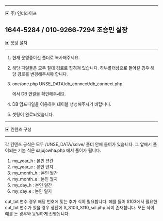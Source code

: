 ---------------------------------------------------------------------------------------------------------
▣ 주) 인터라이프  
   
   1644-5284 / 010-9266-7294 조승민 실장  
---------------------------------------------------------------------------------------------------------

▣ 셋팅 절차  

---------------------------------------------------------------------------------------------------------

1) 현재 운영중이신 폴더로 복사해주세요.

2) 해당 파일들은 모두 절대 경로로 잡혀져 있습니다. 하부폴더상으로 들어갈 경우 해당 경로를 변경해주셔야 합니다.

3) one/one.php 
    UNSE_DATA/db_connect/db_connect.php

    에서 DB 연결을 확인해주세요.

4) DB 덤프파일을 이용하여 테이블 생성해주시기 바랍니다.

5) 셋팅이 완료되었습니다.



---------------------------------------------------------------------------------------------------------

▣ 컨텐츠 구성

---------------------------------------------------------------------------------------------------------

각 컨텐츠 공식은 모두 /UNSE_DATA/solve/ 폴더 안에 들어가 있습니다.
그 앞에서 풀이되는 기본 식은 sajujowha.php 에서 풀이가 됩니다.

1) my_year_h : 본인 년간
2) my_year_e : 본인 년지
3) my_month_h : 본인 월간
4) my_month_e : 본인 월지
5) my_day_h : 본인 일간
6) my_day_e : 본인 일지

cut_tot 변수 경우 해당 번호에 맞는 추가 식이 필요합니다. 
예를 들어 S103에서 필요한 cut_tot 변수가 있을 경우 상단에 S_S103_S110_sol.php 식이 존재합니다.
모든 식이 예를 든 경우와 동일하게 진행됩니다. 
